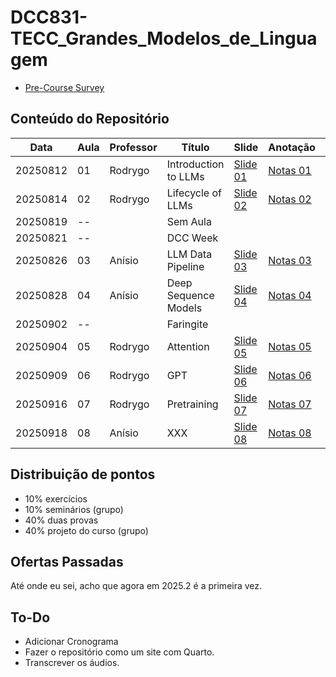 # DCC831-TECC_Grandes_Modelos_de_Linguagem

- [Pre-Course Survey](https://forms.gle/7mcatGc5LtAFM2ta7)

## Conteúdo do Repositório

| Data     | Aula | Professor | Título               | Slide               | Anotação               | Áudio               | Notebook           |
| -------- | ---- | --------- | -------------------- | ------------------- | ---------------------- | ------------------- | ------------------ |
| 20250812 | 01   | Rodrygo   | Introduction to LLMs | [Slide 01][01Slide] | [Notas 01][01Anotação] | [Áudio 01][01Áudio] | Sem Notebook       |
| 20250814 | 02   | Rodrygo   | Lifecycle of LLMs    | [Slide 02][02Slide] | [Notas 02][02Anotação] | [Áudio 02][02Áudio] | Sem Notebook       |
| 20250819 | --   |           | Sem Aula             |                     |                        |                     |                    |
| 20250821 | --   |           | DCC Week             |                     |                        |                     |                    |
| 20250826 | 03   | Anísio    | LLM Data Pipeline    | [Slide 03][03Slide] | [Notas 03][03Anotação] | [Áudio 03][03Áudio] | [ch02][03Notebook] |
| 20250828 | 04   | Anísio    | Deep Sequence Models | [Slide 04][04Slide] | [Notas 04][04Anotação] | [Áudio 04][04Áudio] | Sem Notebook       |
| 20250902 | --   |           | Faringite            |                     |                        |                     |                    |
| 20250904 | 05   | Rodrygo   | Attention            | [Slide 05][05Slide] | [Notas 05][05Anotação] | [Áudio 05][05Áudio] | [ch03][05Notebook] |
| 20250909 | 06   | Rodrygo   | GPT                  | [Slide 06][06Slide] | [Notas 06][06Anotação] | [Áudio 06][06Áudio] | [ch04][06Notebook] |
| 20250916 | 07   | Rodrygo   | Pretraining          | [Slide 07][07Slide] | [Notas 07][07Anotação] | [Áudio 07][07Áudio] | [ch05][07Notebook] |
| 20250918 | 08   | Anísio    | XXX                  | [Slide 08][08Slide] | [Notas 08][08Anotação] | [Áudio 08][08Áudio] | [ch06][08Notebook] |

<!-- Links -->

<!-- Aula 08 -->

[08Slide]: Files/Slides/08-classification.pdf
[08Anotação]: Files/Anotações/08-classification.md
[08Áudio]: Files/Áudios/2025-09-18_17.06.26-LLM-Aula_08.mp3
[08Notebook]: Files/Slides/08-classification-ch06.ipynb

<!-- Aula 07 -->

[07Slide]: Files/Slides/07-pretraining.pdf
[07Anotação]: Files/Anotações/07-pretraining.md
[07Áudio]: Files/Áudios/2025-09-16_17.02.20-LLM-Aula_07.mp3
[07Notebook]: Files/Slides/07-pretraining-ch05.ipynb

<!-- Aula 06 -->

[06Slide]: Files/Slides/06-gpt.pdf
[06Anotação]: Files/Anotações/06-gpt.md
[06Áudio]: Files/Áudios/2025-09-09_17.10.33-LLM-Aula_06.mp3
[06Notebook]: Files/Slides/06-gpt-ch04.ipynb

<!-- Aula 05 -->

[05Slide]: Files/Slides/05-attention.pdf
[05Anotação]: Files/Anotações/05-attention.md
[05Áudio]: Files/Áudios/2025-09-04_17.16.45-LLM-Aula_05.mp3
[05Notebook]: Files/Slides/05-attention-ch03.ipynb

<!-- Aula 04 -->

[04Slide]: Files/Slides/04-Deep-Seq-Models.pdf
[04Anotação]: Files/Anotações/04-Deep-Seq-Models.md
[04Áudio]: Files/Áudios/2025-08-28_17.17.12-LLM-Aula_04.mp3

<!-- Aula 03 -->

[03Slide]: Files/Slides/03-LLM-data-pipeline.pdf
[03Anotação]: Files/Anotações/03-LLM-data-pipeline.md
[03Áudio]: Files/Áudios/2025-08-26_17.01.04-LLM-Aula_03.mp3
[03Notebook]: Files/Slides/03-LLM-data-pipeline-ch02.ipynb

<!-- Aula 02 -->

[02Slide]: Files/Slides/02-lifecycle.pdf
[02Anotação]: Files/Anotações/02-lifecycle.md
[02Áudio]: Files/Áudios/2025-08-14_17.06.20-LLM-Aula_02.mp3

<!-- Aula 01 -->

[01Slide]: Files/Slides/01-introduction.pdf
[01Anotação]: Files/Anotações/01-introduction.md
[01Áudio]: Files/Áudios/2025-08-12_17.07.13-LLM-Aula_01.mp3

## Distribuição de pontos

- 10% exercícios
- 10% seminários (grupo)
- 40% duas provas
- 40% projeto do curso (grupo)

## Ofertas Passadas

Até onde eu sei, acho que agora em 2025.2 é a primeira vez.

## To-Do

- Adicionar Cronograma
- Fazer o repositório como um site com Quarto.
- Transcrever os áudios.
